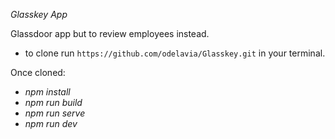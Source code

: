 *Glasskey App*

Glassdoor app but to review employees instead.

- to clone run `https://github.com/odelavia/Glasskey.git` in your terminal.

Once cloned:
- *npm install*
- *npm run build*
- *npm run serve*
- *npm run dev*